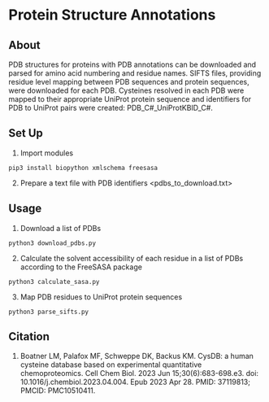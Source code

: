 # Protein Structure Annotations

## About
PDB structures for proteins with PDB annotations can be downloaded and parsed for amino acid numbering and residue names. SIFTS files, providing residue level mapping between PDB sequences and protein sequences, were downloaded for each PDB. Cysteines resolved in each PDB were mapped to their appropriate UniProt protein sequence and identifiers for PDB to UniProt pairs were created: PDB_C#_UniProtKBID_C#. 

## Set Up
1. Import modules
```
pip3 install biopython xmlschema freesasa
```
2. Prepare a text file with PDB identifiers <pdbs_to_download.txt>

## Usage
1. Download a list of PDBs
```
python3 download_pdbs.py
```
2. Calculate the solvent accessibility of each residue in a list of PDBs according to the FreeSASA package 
```
python3 calculate_sasa.py
```
3. Map PDB residues to UniProt protein sequences
```
python3 parse_sifts.py
```

## Citation
1. Boatner LM, Palafox MF, Schweppe DK, Backus KM. CysDB: a human cysteine database based on experimental quantitative chemoproteomics. Cell Chem Biol. 2023 Jun 15;30(6):683-698.e3. doi: 10.1016/j.chembiol.2023.04.004. Epub 2023 Apr 28. PMID: 37119813; PMCID: PMC10510411.
